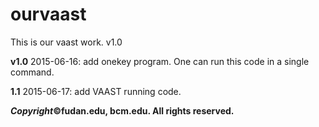 # ourvaast

This is our vaast work. v1.0

**v1.0** 2015-06-16: add onekey program. One can run this code in a single command.

**1.1** 2015-06-17: add VAAST running code.

***Copyright*©fudan.edu, bcm.edu. All rights reserved.**